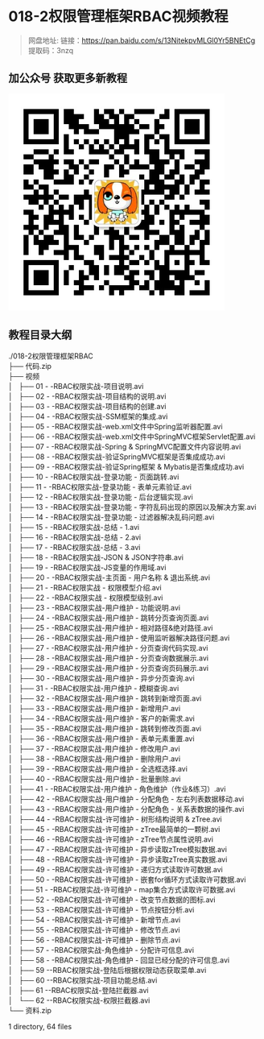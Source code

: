 # 018-2权限管理框架RBAC视频教程

> 网盘地址: 链接：https://pan.baidu.com/s/13NitekpvMLGl0Yr5BNEtCg 提取码：3nzq

## 加公众号 获取更多新教程
 ![](assets/vxlogo.jpg)
## 教程目录大纲
./018-2权限管理框架RBAC  
├── 代码.zip  
├── 视频  
│   ├── 01 - -RBAC权限实战-项目说明.avi  
│   ├── 02 - -RBAC权限实战-项目结构的说明.avi  
│   ├── 03 - -RBAC权限实战-项目结构的创建.avi  
│   ├── 04 - -RBAC权限实战-SSM框架的集成.avi  
│   ├── 05 - -RBAC权限实战-web.xml文件中Spring监听器配置.avi  
│   ├── 06 - -RBAC权限实战-web.xml文件中SpringMVC框架Servlet配置.avi  
│   ├── 07 - -RBAC权限实战-Spring & SpringMVC配置文件内容说明.avi  
│   ├── 08 - -RBAC权限实战-验证SpringMVC框架是否集成成功.avi  
│   ├── 09 - -RBAC权限实战-验证Spring框架 & Mybatis是否集成成功.avi  
│   ├── 10 - -RBAC权限实战-登录功能 - 页面跳转.avi  
│   ├── 11 - -RBAC权限实战-登录功能 - 表单元素验证.avi  
│   ├── 12 - -RBAC权限实战-登录功能 - 后台逻辑实现.avi  
│   ├── 13 - -RBAC权限实战-登录功能 - 字符乱码出现的原因以及解决方案.avi  
│   ├── 14 - -RBAC权限实战-登录功能 - 过滤器解决乱码问题.avi  
│   ├── 15 - -RBAC权限实战-总结 - 1.avi  
│   ├── 16 - -RBAC权限实战-总结 - 2.avi  
│   ├── 17 - -RBAC权限实战-总结 - 3.avi  
│   ├── 18 - -RBAC权限实战-JSON & JSON字符串.avi  
│   ├── 19 - -RBAC权限实战-JS变量的作用域.avi  
│   ├── 20 - -RBAC权限实战-主页面 - 用户名称 & 退出系统.avi  
│   ├── 21 - -RBAC权限实战 - 权限模型介绍.avi  
│   ├── 22 - -RBAC权限实战 - 权限模型级别.avi  
│   ├── 23 - -RBAC权限实战-用户维护 - 功能说明.avi  
│   ├── 24 - -RBAC权限实战-用户维护 - 跳转分页查询页面.avi  
│   ├── 25 - -RBAC权限实战-用户维护 - 相对路径&绝对路径.avi  
│   ├── 26 - -RBAC权限实战-用户维护 - 使用监听器解决路径问题.avi  
│   ├── 27 - -RBAC权限实战-用户维护 - 分页查询代码实现.avi  
│   ├── 28 - -RBAC权限实战-用户维护 - 分页查询数据展示.avi  
│   ├── 29 - -RBAC权限实战-用户维护 - 分页查询页码展示.avi  
│   ├── 30 - -RBAC权限实战-用户维护 - 异步分页查询.avi  
│   ├── 31 - -RBAC权限实战-用户维护 - 模糊查询.avi  
│   ├── 32 - -RBAC权限实战-用户维护 - 跳转到新增页面.avi  
│   ├── 33 - -RBAC权限实战-用户维护 - 新增用户.avi  
│   ├── 34 - -RBAC权限实战-用户维护 - 客户的新需求.avi  
│   ├── 35 - -RBAC权限实战-用户维护 - 跳转到修改页面.avi  
│   ├── 36 - -RBAC权限实战-用户维护 - 表单元素重置.avi  
│   ├── 37 - -RBAC权限实战-用户维护 - 修改用户.avi  
│   ├── 38 - -RBAC权限实战-用户维护 - 删除用户.avi  
│   ├── 39 - -RBAC权限实战-用户维护 - 全选框选择.avi  
│   ├── 40 - -RBAC权限实战-用户维护 - 批量删除.avi  
│   ├── 41 - -RBAC权限实战-用户维护 - 角色维护（作业&练习）.avi  
│   ├── 42 - -RBAC权限实战-用户维护 - 分配角色 - 左右列表数据移动.avi  
│   ├── 43 - -RBAC权限实战-用户维护 - 分配角色 - 关系表数据的操作.avi  
│   ├── 44 - -RBAC权限实战-许可维护 - 树形结构说明 & zTree.avi  
│   ├── 45 - -RBAC权限实战-许可维护 - zTree最简单的一颗树.avi  
│   ├── 46 - -RBAC权限实战-许可维护 - zTree节点属性说明.avi  
│   ├── 47 - -RBAC权限实战-许可维护 - 异步读取zTree模拟数据.avi  
│   ├── 48 - -RBAC权限实战-许可维护 - 异步读取zTree真实数据.avi  
│   ├── 49 - -RBAC权限实战-许可维护 - 递归方式读取许可数据.avi  
│   ├── 50 - -RBAC权限实战-许可维护 - 嵌套for循环方式读取许可数据.avi  
│   ├── 51 - -RBAC权限实战-许可维护 - map集合方式读取许可数据.avi  
│   ├── 52 - -RBAC权限实战-许可维护 - 改变节点数据的图标.avi  
│   ├── 53 - -RBAC权限实战-许可维护 - 节点按钮分析.avi  
│   ├── 54 - -RBAC权限实战-许可维护 - 新增节点.avi  
│   ├── 55 - -RBAC权限实战-许可维护 - 修改节点.avi  
│   ├── 56 - -RBAC权限实战-许可维护 - 删除节点.avi  
│   ├── 57 - -RBAC权限实战-角色维护 - 分配许可信息.avi  
│   ├── 58 - -RBAC权限实战-角色维护 - 回显已经分配的许可信息.avi  
│   ├── 59 --RBAC权限实战-登陆后根据权限动态获取菜单.avi  
│   ├── 60 --RBAC权限实战-项目功能总结.avi  
│   ├── 61 --RBAC权限实战-登陆拦截器.avi  
│   └── 62 --RBAC权限实战-权限拦截器.avi  
└── 资料.zip  
  
1 directory, 64 files  
